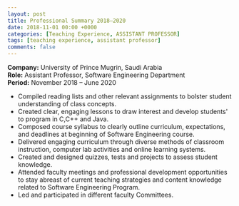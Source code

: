 ```yaml
---
layout: post
title: Professional Summary 2018–2020
date: 2018-11-01 00:00 +0000
categories: [Teaching Experience, ASSISTANT PROFESSOR]
tags: [teaching experience, assistant professor]
comments: false
---
```

**Company:** University of Prince Mugrin, Saudi Arabia  
**Role:** Assistant Professor, Software Engineering Department  
**Period:** November 2018 – June 2020

- Compiled reading lists and other relevant assignments to bolster student understanding of class concepts.
- Created clear, engaging lessons to draw interest and develop students' to program in C,C++ and Java.
- Composed course syllabus to clearly outline curriculum, expectations, and deadlines at beginning of Software Engineering course.
- Delivered engaging curriculum through diverse methods of classroom instruction, computer lab activities and online learning systems.
- Created and designed quizzes, tests and projects to assess student knowledge.
- Attended faculty meetings and professional development opportunities to stay abreast of current teaching strategies and content knowledge related to Software Engineering Program.
- Led and participated in different faculty Committees.
